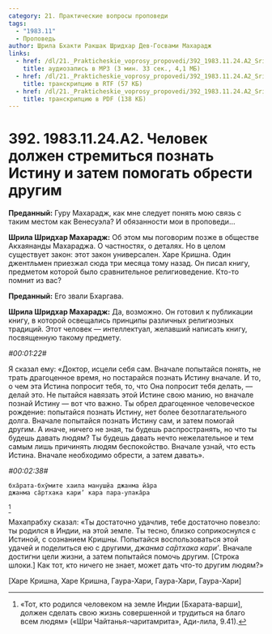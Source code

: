 ```yaml
---
category: 21. Практические вопросы проповеди
tags:
  - "1983.11"
  - Проповедь
author: Шрила Бхакти Ракшак Шридхар Дев-Госвами Махарадж
links:
  - href: /dl/21._Prakticheskie_voprosy_propovedi/392_1983.11.24.A2_SridharMj_Chelovek_dolzhen_stremitsja_poznat_Istinu_i_zatem_pomogat_obresti_drugim.mp3
    title: аудиозапись в MP3 (3 мин. 33 сек., 4,1 МБ)
  - href: /dl/21._Prakticheskie_voprosy_propovedi/392_1983.11.24.A2_SridharMj_Chelovek_dolzhen_stremitsja_poznat_Istinu_i_zatem_pomogat_obresti_drugim.rtf
    title: транскрипцию в RTF (57 КБ)
  - href: /dl/21._Prakticheskie_voprosy_propovedi/392_1983.11.24.A2_SridharMj_Chelovek_dolzhen_stremitsja_poznat_Istinu_i_zatem_pomogat_obresti_drugim.pdf
    title: транскрипцию в PDF (138 КБ)
---
```


# 392. 1983.11.24.A2. Человек должен стремиться познать Истину и затем помогать обрести другим

**Преданный:** Гуру Махарадж, как мне следует понять мою связь с таким местом как Венесуэла? И обязанности мои в проповеди…

**Шрила Шридхар Махарадж:** Об этом мы поговорим позже в обществе Акхаянанды Махараджа. О частностях, о деталях. Но в целом существует закон: этот закон универсален. Харе Кришна. Один джентльмен приезжал сюда три месяца тому назад. Он писал книгу, предметом которой было сравнительное религиоведение. Кто-то помнит из вас?

**Преданный:** Его звали Бхаргава.

**Шрила Шридхар Махарадж:** Да, возможно. Он готовил к публикации книгу, в которой освещались принципы различных религиозных традиций. Этот человек — интеллектуал, желавший написать книгу, посвященную такому предмету.

*#00:01:22#*

Я сказал ему: «Доктор, исцели себя сам. Вначале попытайся понять, не трать драгоценное время, но постарайся познать Истину вначале. И то, о чем эта Истина попросит тебя, то, что Она попросит тебя делать, — делай это. Не пытайся навязать этой Истине свою манию, но вначале познай Истину — вот что важно. Ты обрел драгоценное человеческое рождение: попытайся познать Истину, нет более безотлагательного долга. Вначале попытайся познать Истину сам, и затем помогай другим. А иначе, ничего не зная, ты будешь распространять, но что ты будешь давать людям? Ты будешь давать нечто нежелательное и тем самым лишь причинять людям беспокойство. Вначале узнай, что есть Истина. Вначале необходимо обрести, а затем давать».

*#00:02:38#*

    бха̄рата-бхӯмите хаила мануш̣йа джанма йа̄ра
    джанма са̄ртхака кари’ кара пара-упака̄ра
[^_ftn1]

Махапрабху сказал: «Ты достаточно удачлив, тебе достаточно повезло: ты родился в Индии, на этой земле. Ты тесно, близко соприкоснулся с Истиной, с сознанием Кришны. Попытайся воспользоваться этой удачей и поделиться ею с другими, *джанма са̄ртхака кари’*. Вначале достигни цели жизни, а затем попытайся помочь другим. [Строка шлоки.] Как тот, кто ничего не знает, может дать что-то другим людям?»

[Харе Кришна, Харе Кришна, Гаура-Хари, Гаура-Хари, Гаура-Хари]



[^_ftn1]: «Тот, кто родился человеком на земле Индии [Бхарата-варши], должен сделать свою жизнь совершенной и трудиться на благо всем людям» («Шри Чайтанья-чаритамрита», Ади-лила, 9.41).

